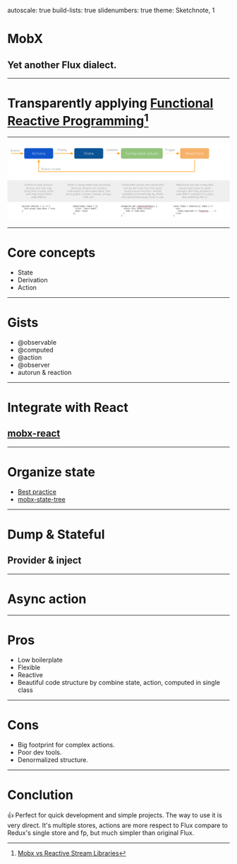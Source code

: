 autoscale: true
build-lists: true
slidenumbers: true
theme: Sketchnote, 1

# MobX

## Yet another Flux dialect.

---

# Transparently applying [Functional Reactive Programming](https://en.wikipedia.org/wiki/Functional_reactive_programming)[^1]

[^1]: [Mobx vs Reactive Stream Libraries](https://github.com/mobxjs/mobx/wiki/Mobx-vs-Reactive-Stream-Libraries-\(RxJS,-Bacon,-etc\))

---

![inline](./flow.png)

---

# Core concepts

* State
* Derivation
* Action

---

# Gists

* @observable
* @computed
* @action
* @observer
* autorun & reaction

---

# Integrate with React

## [mobx-react](https://github.com/mobxjs/mobx-react)

---

# Organize state

* [Best practice](https://mobx.js.org/best/store.html)
* [mobx-state-tree](https://github.com/mobxjs/mobx-state-tree)

---

# Dump & Stateful

## Provider & inject

---

# Async action

---

# Pros

* Low boilerplate
* Flexible
* Reactive
* Beautiful code structure by combine state, action, computed in single class

---

# Cons

* Big footprint for complex actions.
* Poor dev tools.
* Denormalized structure.

---

# Conclution

:thumbsup: Perfect for quick development and simple projects. The way to use it is very direct. It's multiple stores, actions are more respect to Flux compare to Redux's single store and fp, but much simpler than original Flux.
